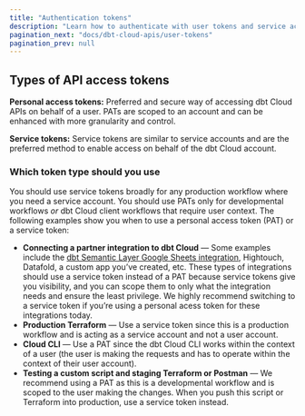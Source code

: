 ```yaml
---
title: "Authentication tokens"
description: "Learn how to authenticate with user tokens and service account tokens "
pagination_next: "docs/dbt-cloud-apis/user-tokens"
pagination_prev: null
---
```


<div className="grid--2-col">

<Card
    title="Personal access tokens"
    body="Learn about user tokens and how to use them to execute queries against the dbt Cloud API."
    link="/docs/dbt-cloud-apis/user-tokens"
    icon="dbt-bit"/>

<Card
    title="Service account tokens"
    body="Learn how to use service account tokens to securely authenticate with the dbt Cloud API for system-level integrations."
    link="/docs/dbt-cloud-apis/service-tokens"
    icon="dbt-bit"/>

</div>

## Types of API access tokens

**Personal access tokens:** Preferred and secure way of accessing dbt Cloud APIs on behalf of a user. PATs are scoped to an account and can be enhanced with more granularity and control. 

**Service tokens:** Service tokens are similar to service accounts and are the preferred method to enable access on behalf of the dbt Cloud account.

### Which token type should you use

You should use service tokens broadly for any production workflow where you need a service account. You should use PATs only for developmental workflows _or_ dbt Cloud client workflows that require user context. The following examples show you when to use a personal access token (PAT) or a service token: 

* **Connecting a partner integration to dbt Cloud** &mdash; Some examples include the [dbt Semantic Layer Google Sheets integration](/docs/cloud-integrations/avail-sl-integrations), Hightouch, Datafold, a custom app you’ve created, etc. These types of integrations should use a service token instead of a PAT because service tokens give you visibility, and you can scope them to only what the integration needs and ensure the least privilege. We highly recommend switching to a service token if you’re using a personal acess token for these integrations today. 
* **Production Terraform** &mdash; Use a service token since this is a production workflow and is acting as a service account and not a user account. 
* **Cloud CLI** &mdash; Use a PAT since the dbt Cloud CLI works within the context of a user (the user is making the requests and has to operate within the context of their user account).
* **Testing a custom script and staging Terraform or Postman** &mdash; We recommend using a PAT as this is a developmental workflow and is scoped to the user making the changes. When you push this script or Terraform into production, use a service token instead.
